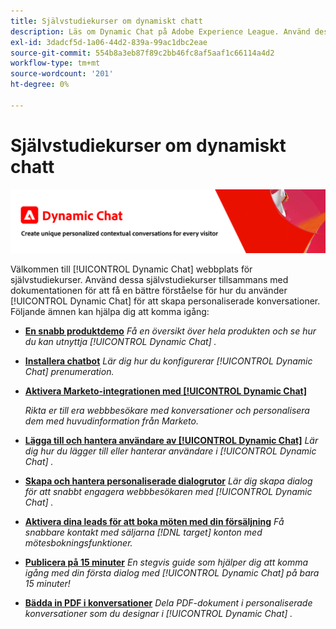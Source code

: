 ```yaml
---
title: Självstudiekurser om dynamiskt chatt
description: Läs om Dynamic Chat på Adobe Experience League. Använd dessa självstudiekurser tillsammans med dokumentationen för att få en bättre förståelse för hur du använder Dynamic Chat för att skapa personaliserade konversationer.
exl-id: 3dadcf5d-1a06-44d2-839a-99ac1dbc2eae
source-git-commit: 554b8a3eb87f89c2bb46fc8af5aaf1c66114a4d2
workflow-type: tm+mt
source-wordcount: '201'
ht-degree: 0%

---
```


# Självstudiekurser om dynamiskt chatt

![](assets/dynamic-chat-header.png)

Välkommen till [!UICONTROL Dynamic Chat]  webbplats för självstudiekurser. Använd dessa självstudiekurser tillsammans med dokumentationen för att få en bättre förståelse för hur du använder [!UICONTROL Dynamic Chat]  för att skapa personaliserade konversationer. Följande ämnen kan hjälpa dig att komma igång:

* **[En snabb produktdemo](product-tour.md)**
   *Få en översikt över hela produkten och se hur du kan utnyttja [!UICONTROL Dynamic Chat] .*
* **[Installera chatbot](setup.md)**
   *Lär dig hur du konfigurerar [!UICONTROL Dynamic Chat]  prenumeration.*
* **[Aktivera Marketo-integrationen med [!UICONTROL Dynamic Chat]](marketo-integration.md)**

   *Rikta er till era webbbesökare med konversationer och personalisera dem med huvudinformation från Marketo.*
* **[Lägga till och hantera användare av [!UICONTROL Dynamic Chat]](user-management.md)**
   *Lär dig hur du lägger till eller hanterar användare i [!UICONTROL Dynamic Chat] .*
* **[Skapa och hantera personaliserade dialogrutor](dialogue-management.md)**
   *Lär dig skapa dialog för att snabbt engagera webbbesökaren med [!UICONTROL Dynamic Chat] .*
* **[Aktivera dina leads för att boka möten med din försäljning](meeting-booking.md)**
   *Få snabbare kontakt med säljarna [!DNL target] konton med mötesbokningsfunktioner.*
* **[Publicera på 15 minuter](go-live-in-15-minutes.md)**
   *En stegvis guide som hjälper dig att komma igång med din första dialog med [!UICONTROL Dynamic Chat]  på bara 15 minuter!*
* **[Bädda in PDF i konversationer](document-cloud-integration.md)**
   *Dela PDF-dokument i personaliserade konversationer som du designar i [!UICONTROL Dynamic Chat] .*

